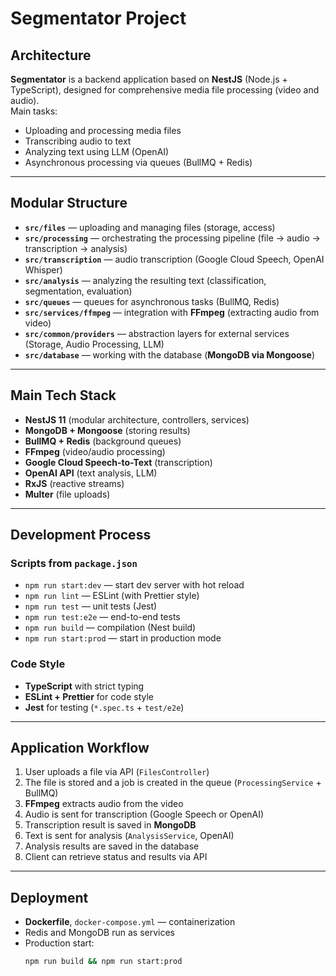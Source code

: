 # Segmentator Project

## Architecture

**Segmentator** is a backend application based on **NestJS** (Node.js + TypeScript), designed for comprehensive media file processing (video and audio).  
Main tasks:

- Uploading and processing media files
- Transcribing audio to text
- Analyzing text using LLM (OpenAI)
- Asynchronous processing via queues (BullMQ + Redis)

---

## Modular Structure

- **`src/files`** — uploading and managing files (storage, access)
- **`src/processing`** — orchestrating the processing pipeline (file → audio → transcription → analysis)
- **`src/transcription`** — audio transcription (Google Cloud Speech, OpenAI Whisper)
- **`src/analysis`** — analyzing the resulting text (classification, segmentation, evaluation)
- **`src/queues`** — queues for asynchronous tasks (BullMQ, Redis)
- **`src/services/ffmpeg`** — integration with **FFmpeg** (extracting audio from video)
- **`src/common/providers`** — abstraction layers for external services (Storage, Audio Processing, LLM)
- **`src/database`** — working with the database (**MongoDB via Mongoose**)

---

## Main Tech Stack

- **NestJS 11** (modular architecture, controllers, services)
- **MongoDB + Mongoose** (storing results)
- **BullMQ + Redis** (background queues)
- **FFmpeg** (video/audio processing)
- **Google Cloud Speech-to-Text** (transcription)
- **OpenAI API** (text analysis, LLM)
- **RxJS** (reactive streams)
- **Multer** (file uploads)

---

## Development Process

### Scripts from `package.json`

- `npm run start:dev` — start dev server with hot reload
- `npm run lint` — ESLint (with Prettier style)
- `npm run test` — unit tests (Jest)
- `npm run test:e2e` — end-to-end tests
- `npm run build` — compilation (Nest build)
- `npm run start:prod` — start in production mode

### Code Style

- **TypeScript** with strict typing
- **ESLint + Prettier** for code style
- **Jest** for testing (`*.spec.ts` + `test/e2e`)

---

## Application Workflow

1. User uploads a file via API (`FilesController`)
2. The file is stored and a job is created in the queue (`ProcessingService` + BullMQ)
3. **FFmpeg** extracts audio from the video
4. Audio is sent for transcription (Google Speech or OpenAI)
5. Transcription result is saved in **MongoDB**
6. Text is sent for analysis (`AnalysisService`, OpenAI)
7. Analysis results are saved in the database
8. Client can retrieve status and results via API

---

## Deployment

- **Dockerfile**, `docker-compose.yml` — containerization
- Redis and MongoDB run as services
- Production start:
  ```bash
  npm run build && npm run start:prod
  ```
